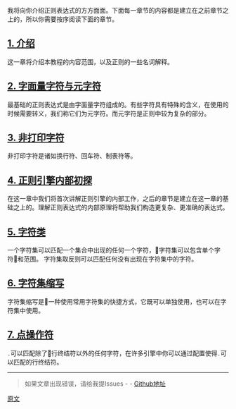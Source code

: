 我将向你介绍正则表达式的方方面面。下面每一章节的内容都是建立在之前章节之上的，所以你需要按序阅读下面的章节。

## [1. 介绍](./000-介绍.md)
这一章将介绍本教程的内容范围，以及正则的一些名词解释。

## [2. 字面量字符与元字符](./002-字面量字符与元字符.md)
最基础的正则表达式是由字面量字符组成的。有些字符具有特殊的含义，在使用的时候需要转义，我们称它们为元字符。而元字符是正则中较为复杂的部分。

## [3. 非打印字符](./003-非打印字符.md)
非打印字符是诸如换行符、回车符、制表符等。

## [4. 正则引擎内部初探](./004-正则引擎内部初探.md)
在这一章中我们将首次讲解正则引擎的内部工作，之后的章节是建立在这一章的基础之上的。理解正则表达式的内部原理将帮助我们构造更复杂、更准确的表达式。

## [5. 字符类](./005-字符类.md)
一个字符集可以匹配一个集合中出现的任何一个字符，字符集可以包含单个字符和范围。 字符集取反则可以匹配任何没有出现在字符集中的字符。

## [6. 字符集缩写](./006-字符集缩写.md)
字符集缩写是一种使用常用字符集的快捷方式，它既可以单独使用，也可以在字符集中使用。

## [7. 点操作符](./007-点操作符.md)
`.`可以匹配除了行终结符以外的任何字符，在许多引擎中你可以通过配置使得`.`可以匹配的行终结符。

---

> 如果文章出现错误，请给我提Issues - -
[Github地址](https://github.com/SBDavid/How-a-Regex-Engine-Works-Internally)

[原文](https://www.regular-expressions.info/tutorialcnt.html)
